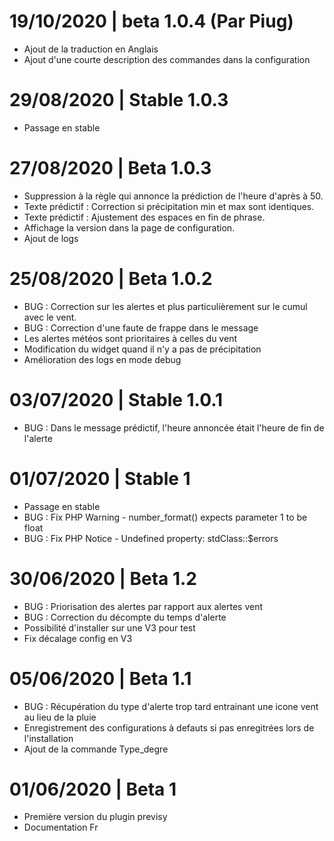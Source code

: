 # 19/10/2020 | beta 1.0.4 (Par Piug)
- Ajout de la traduction en Anglais
- Ajout d'une courte description des commandes dans la configuration

# 29/08/2020 | Stable 1.0.3
- Passage en stable

# 27/08/2020 | Beta 1.0.3

- Suppression à la règle qui annonce la prédiction de l'heure d'après à 50.
- Texte prédictif : Correction si précipitation min et max sont identiques.
- Texte prédictif : Ajustement des espaces en fin de phrase.
- Affichage la version dans la page de configuration.
- Ajout de logs

# 25/08/2020 | Beta 1.0.2

- BUG : Correction sur les alertes et plus particulièrement sur le cumul avec le vent.
- BUG : Correction d'une faute de frappe dans le message
- Les alertes météos sont prioritaires à celles du vent
- Modification du widget quand il n'y a pas de précipitation
- Amélioration des logs en mode debug 

# 03/07/2020 | Stable 1.0.1

- BUG : Dans le message prédictif, l'heure annoncée était l'heure de fin de l'alerte

# 01/07/2020 | Stable 1

- Passage en stable
- BUG : Fix PHP Warning - number_format() expects parameter 1 to be float
- BUG : Fix PHP Notice - Undefined property: stdClass::$errors

# 30/06/2020 | Beta 1.2

- BUG : Priorisation des alertes par rapport aux alertes vent
- BUG : Correction du décompte du temps d'alerte
- Possibilité d'installer sur une V3 pour test
- Fix décalage config en V3

# 05/06/2020 | Beta 1.1

- BUG : Récupération du type d'alerte trop tard entrainant une icone vent au lieu de la pluie
- Enregistrement des configurations à defauts si pas enregitrées lors de l'installation
- Ajout de la commande Type_degre

# 01/06/2020 | Beta 1

- Première version du plugin previsy 
- Documentation Fr